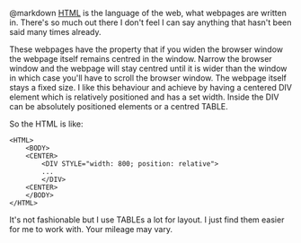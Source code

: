 @markdown
[HTML](https://www.w3schools.com/html/default.asp) is the language of the web, what webpages are
written in.  There's so much out there I don't feel I can say
anything that hasn't been said many times already.

These webpages have the property that if you widen the browser
window the webpage itself remains centred in the window.  Narrow
the browser window and the webpage will stay centred until it is
wider than the window in which case you'll have to scroll
the browser window.  The webpage itself stays a fixed size.  I
like this behaviour and achieve by having a centered DIV element which
is relatively positioned and has a set width.  Inside the DIV
can be absolutely positioned elements or a centred TABLE.

So the HTML is like:

~~~
<HTML>
    <BODY>
	<CENTER>
	    <DIV STYLE="width: 800; position: relative">
		...
	    </DIV>
	<CENTER>
    </BODY>
</HTML>
~~~

It's not fashionable but I use TABLEs a lot for layout.
I just find them easier for me to work with.  Your
mileage may vary.
